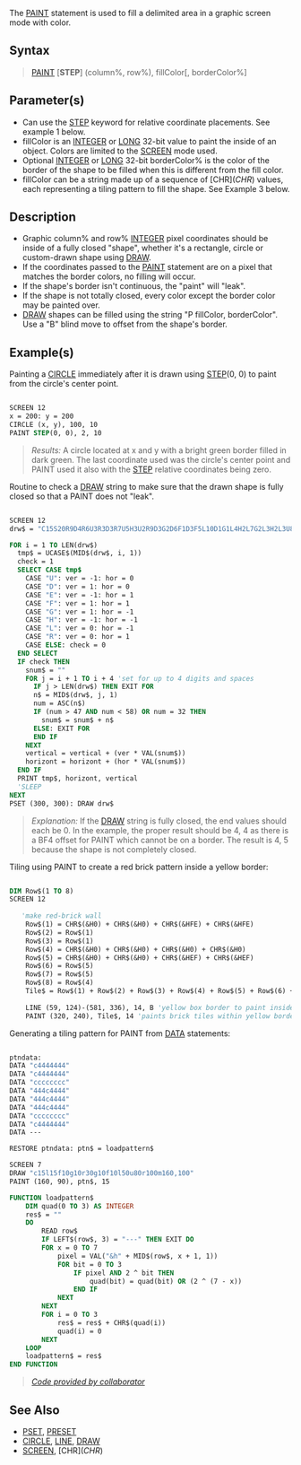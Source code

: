 The [PAINT](PAINT) statement is used to fill a delimited area in a graphic screen mode with color.

## Syntax

>  [PAINT](PAINT) [**STEP**] (column%, row%), fillColor[, borderColor%]

## Parameter(s)

* Can use the [STEP](STEP) keyword for relative coordinate placements. See example 1 below.
* fillColor is an [INTEGER](INTEGER) or [LONG](LONG) 32-bit value to paint the inside of an object. Colors are limited to the [SCREEN](SCREEN) mode used.
* Optional [INTEGER](INTEGER) or [LONG](LONG) 32-bit borderColor% is the color of the border of the shape to be filled when this is different from the fill color. 
* fillColor can be a string made up of a sequence of [CHR$](CHR$) values, each representing a tiling pattern to fill the shape. See Example 3 below.

## Description

* Graphic column% and row% [INTEGER](INTEGER) pixel coordinates should be inside of a fully closed "shape", whether it's a rectangle, circle or custom-drawn shape using [DRAW](DRAW).
* If the coordinates passed to the [PAINT](PAINT) statement are on a pixel that matches the border colors, no filling will occur.
* If the shape's border isn't continuous, the "paint" will "leak". 
* If the shape is not totally closed, every color except the border color may be painted over.
* [DRAW](DRAW) shapes can be filled using the string "P fillColor, borderColor". Use a "B" blind move to offset from the shape's border.

## Example(s)

Painting a [CIRCLE](CIRCLE) immediately after it is drawn using [STEP](STEP)(0, 0) to paint from the circle's center point.

```vb

SCREEN 12
x = 200: y = 200
CIRCLE (x, y), 100, 10
PAINT STEP(0, 0), 2, 10 

```

> *Results:* A circle located at x and y with a bright green border filled in dark green. The last coordinate used was the circle's center point and PAINT used it also with the [STEP](STEP) relative coordinates being zero.

Routine to check a [DRAW](DRAW) string to make sure that the drawn shape is fully closed so that a PAINT does not "leak".

```vb

SCREEN 12
drw$ = "C15S20R9D4R6U3R3D3R7U5H3U2R9D3G2D6F1D3F5L10D1G1L4H2L7G2L3H2L3U8L2U5R1BF4"

FOR i = 1 TO LEN(drw$)
  tmp$ = UCASE$(MID$(drw$, i, 1))
  check = 1
  SELECT CASE tmp$
    CASE "U": ver = -1: hor = 0
    CASE "D": ver = 1: hor = 0
    CASE "E": ver = -1: hor = 1
    CASE "F": ver = 1: hor = 1
    CASE "G": ver = 1: hor = -1
    CASE "H": ver = -1: hor = -1
    CASE "L": ver = 0: hor = -1
    CASE "R": ver = 0: hor = 1
    CASE ELSE: check = 0
  END SELECT
  IF check THEN
    snum$ = ""
    FOR j = i + 1 TO i + 4 'set for up to 4 digits and spaces
      IF j > LEN(drw$) THEN EXIT FOR
      n$ = MID$(drw$, j, 1)
      num = ASC(n$)
      IF (num > 47 AND num < 58) OR num = 32 THEN
        snum$ = snum$ + n$
      ELSE: EXIT FOR
      END IF
    NEXT
    vertical = vertical + (ver * VAL(snum$))
    horizont = horizont + (hor * VAL(snum$))
  END IF
  PRINT tmp$, horizont, vertical
  'SLEEP
NEXT
PSET (300, 300): DRAW drw$ 

```

> *Explanation:* If the [DRAW](DRAW) string is fully closed, the end values should each be 0. In the example, the proper result should be 4, 4 as there is a BF4 offset for PAINT which cannot be on a border. The result is 4, 5 because the shape is not completely closed.

Tiling using PAINT to create a red brick pattern inside a yellow border:

```vb

DIM Row$(1 TO 8) 
SCREEN 12
 
   'make red-brick wall
    Row$(1) = CHR$(&H0) + CHR$(&H0) + CHR$(&HFE) + CHR$(&HFE)
    Row$(2) = Row$(1)
    Row$(3) = Row$(1)
    Row$(4) = CHR$(&H0) + CHR$(&H0) + CHR$(&H0) + CHR$(&H0)
    Row$(5) = CHR$(&H0) + CHR$(&H0) + CHR$(&HEF) + CHR$(&HEF)
    Row$(6) = Row$(5)
    Row$(7) = Row$(5)
    Row$(8) = Row$(4)
    Tile$ = Row$(1) + Row$(2) + Row$(3) + Row$(4) + Row$(5) + Row$(6) + Row$(7) + Row$(8)
 
    LINE (59, 124)-(581, 336), 14, B 'yellow box border to paint inside
    PAINT (320, 240), Tile$, 14 'paints brick tiles within yellow border

```

Generating a tiling pattern for PAINT from [DATA](DATA) statements:

```vb

ptndata:
DATA "c4444444"
DATA "c4444444"
DATA "cccccccc"
DATA "444c4444"
DATA "444c4444"
DATA "444c4444"
DATA "cccccccc"
DATA "c4444444"
DATA ---

RESTORE ptndata: ptn$ = loadpattern$

SCREEN 7
DRAW "c15l15f10g10r30g10f10l50u80r100m160,100"
PAINT (160, 90), ptn$, 15

FUNCTION loadpattern$
    DIM quad(0 TO 3) AS INTEGER
    res$ = ""
    DO
        READ row$
        IF LEFT$(row$, 3) = "---" THEN EXIT DO
        FOR x = 0 TO 7
            pixel = VAL("&h" + MID$(row$, x + 1, 1))
            FOR bit = 0 TO 3
                IF pixel AND 2 ^ bit THEN
                    quad(bit) = quad(bit) OR (2 ^ (7 - x))
                END IF
            NEXT
        NEXT
        FOR i = 0 TO 3
            res$ = res$ + CHR$(quad(i))
            quad(i) = 0
        NEXT
    LOOP
    loadpattern$ = res$
END FUNCTION

```

> *[Code provided by collaborator](https://github.com/NEONTEC75)*

## See Also

* [PSET](PSET), [PRESET](PRESET)
* [CIRCLE](CIRCLE), [LINE](LINE), [DRAW](DRAW)
* [SCREEN](SCREEN), [CHR$](CHR$)
